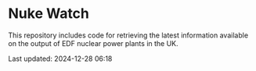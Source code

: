 # Nuke Watch

This repository includes code for retrieving the latest information available on the output of EDF nuclear power plants in the UK.

Last updated: 2024-12-28 06:18